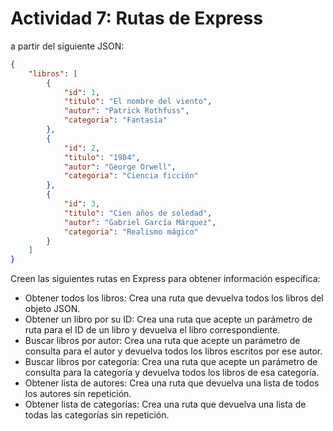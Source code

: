
# Actividad 7: Rutas de Express

a partir del siguiente JSON:

```json
{
    "libros": [
        {
            "id": 1,
            "titulo": "El nombre del viento",
            "autor": "Patrick Rothfuss",
            "categoria": "Fantasía"
        },
        {
            "id": 2,
            "titulo": "1984",
            "autor": "George Orwell",
            "categoria": "Ciencia ficción"
        },
        {
            "id": 3,
            "titulo": "Cien años de soledad",
            "autor": "Gabriel García Márquez",
            "categoria": "Realismo mágico"
        }
    ]
}
```

Creen las siguientes rutas en Express para obtener información específica:

- Obtener todos los libros: Crea una ruta que devuelva todos los libros del objeto JSON.
- Obtener un libro por su ID: Crea una ruta que acepte un parámetro de ruta para el ID de un libro y devuelva el libro correspondiente.
- Buscar libros por autor: Crea una ruta que acepte un parámetro de consulta para el autor y devuelva todos los libros escritos por ese autor.
- Buscar libros por categoría: Crea una ruta que acepte un parámetro de consulta para la categoría y devuelva todos los libros de esa categoría.
- Obtener lista de autores: Crea una ruta que devuelva una lista de todos los autores sin repetición.
- Obtener lista de categorías: Crea una ruta que devuelva una lista de todas las categorías sin repetición.